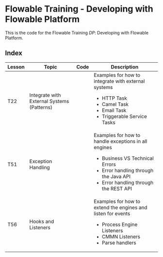 # Flowable Training - Developing with Flowable Platform

This is the code for the Flowable Training *DP*: Developing with Flowable Platform.

## Index

| ﻿Lesson | Topic                                      | Code | Description                                                                                                                                                     |
|--------|--------------------------------------------|------|-----------------------------------------------------------------------------------------------------------------------------------------------------------------|
| T22    | Integrate with External Systems (Patterns) | | Examples for how to integrate with external systems<br><ul><li>HTTP Task</li><li>Camel Task</li><li>Email Task</li><li>Triggerable Service Tasks</li></ul>|
| T51    | Exception Handling                         | | Examples for how to handle exceptions in all engines<br><ul><li>Business VS Technical Errors</li><li>Error handling through the Java API</li><li>Error handling through the REST API</li></ul>|
| T56    | Hooks and Listeners                        | | Examples for how to extend the engines and listen for events<br><ul><li>Process Engine Listeners</li><li>CMMN Listeners</li><li>Parse handlers</li></ul>|